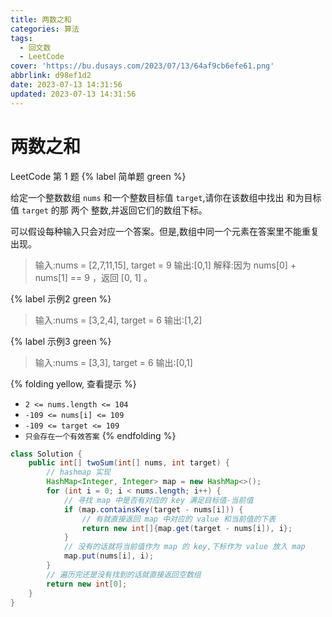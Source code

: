 ```yaml
---
title: 两数之和
categories: 算法
tags:
  - 回文数
  - LeetCode
cover: 'https://bu.dusays.com/2023/07/13/64af9cb6efe61.png'
abbrlink: d98ef1d2
date: 2023-07-13 14:31:56
updated: 2023-07-13 14:31:56
---
```


# 两数之和

LeetCode 第 1 题 {% label 简单题 green %}

给定一个整数数组 `nums` 和一个整数目标值 `target`,请你在该数组中找出 和为目标值 `target`  的那 两个 整数,并返回它们的数组下标。

可以假设每种输入只会对应一个答案。但是,数组中同一个元素在答案里不能重复出现。

> 输入:nums = [2,7,11,15], target = 9
> 输出:[0,1]
> 解释:因为 nums[0] + nums[1] == 9 ，返回 [0, 1] 。

{% label 示例2 green %}

> 输入:nums = [3,2,4], target = 6
> 输出:[1,2]

{% label 示例3 green %}

> 输入:nums = [3,3], target = 6
> 输出:[0,1]

{% folding yellow, 查看提示 %}
- `2 <= nums.length <= 104`
- `-109 <= nums[i] <= 109`
- `-109 <= target <= 109`
- `只会存在一个有效答案`
{% endfolding %}


```java
class Solution {
    public int[] twoSum(int[] nums, int target) {
        // hashmap 实现
        HashMap<Integer, Integer> map = new HashMap<>();
        for (int i = 0; i < nums.length; i++) {
            // 寻找 map 中是否有对应的 key 满足目标值-当前值
            if (map.containsKey(target - nums[i])) {
                // 有就直接返回 map 中对应的 value 和当前值的下表
                return new int[]{map.get(target - nums[i]), i};
            }
            // 没有的话就将当前值作为 map 的 key,下标作为 value 放入 map
            map.put(nums[i], i);
        }
        // 遍历完还是没有找到的话就直接返回空数组
        return new int[0];
    }
}
```